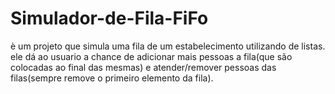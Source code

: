 # Simulador-de-Fila-FiFo
è um projeto que simula uma fila de um estabelecimento utilizando de listas. ele dá ao usuario a chance de adicionar mais pessoas a fila(que são colocadas ao final das mesmas) e atender/remover pessoas das filas(sempre remove o primeiro elemento da fila). 
